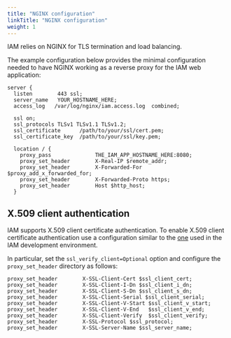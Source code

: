 ```yaml
---
title: "NGINX configuration"
linkTitle: "NGINX configuration"
weight: 1
---
```


IAM relies on NGINX for TLS termination and load balancing.

The example configuration below provides the minimal configuration needed to
have NGINX working as a reverse proxy for the IAM web application:

```nginx
server {
  listen        443 ssl;
  server_name   YOUR_HOSTNAME_HERE;
  access_log   /var/log/nginx/iam.access.log  combined;

  ssl on;
  ssl_protocols TLSv1 TLSv1.1 TLSv1.2;
  ssl_certificate      /path/to/your/ssl/cert.pem;
  ssl_certificate_key  /path/to/your/ssl/key.pem;

  location / {
    proxy_pass              THE_IAM_APP_HOSTNAME_HERE:8080;
    proxy_set_header        X-Real-IP $remote_addr;
    proxy_set_header        X-Forwarded-For $proxy_add_x_forwarded_for;
    proxy_set_header        X-Forwarded-Proto https;
    proxy_set_header        Host $http_host;
  }
```

## X.509 client authentication

IAM supports X.509 client certificate authentication. To enable X.509 client
certificate authentication use a configuration similar to the
[one](https://github.com/indigo-iam/iam/blob/master/docker/nginx/iam.conf) used
in the IAM development environment.

In particular, set the `ssl_verify_client=Optional` option and configure the `proxy_set_header`
directory as follows: 

```nginx
proxy_set_header        X-SSL-Client-Cert $ssl_client_cert;
proxy_set_header        X-SSL-Client-I-Dn $ssl_client_i_dn;
proxy_set_header        X-SSL-Client-S-Dn $ssl_client_s_dn;
proxy_set_header        X-SSL-Client-Serial $ssl_client_serial;
proxy_set_header        X-SSL-Client-V-Start $ssl_client_v_start;
proxy_set_header        X-SSL-Client-V-End   $ssl_client_v_end;
proxy_set_header        X-SSL-Client-Verify  $ssl_client_verify;
proxy_set_header        X-SSL-Protocol $ssl_protocol;
proxy_set_header        X-SSL-Server-Name $ssl_server_name;
```
